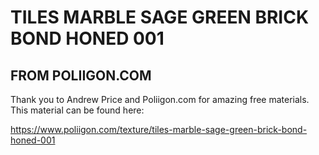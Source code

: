 # TILES MARBLE SAGE GREEN BRICK BOND HONED 001

## FROM POLIIGON.COM

Thank you to Andrew Price and Poliigon.com for amazing 
free materials. This material can be found here:

https://www.poliigon.com/texture/tiles-marble-sage-green-brick-bond-honed-001